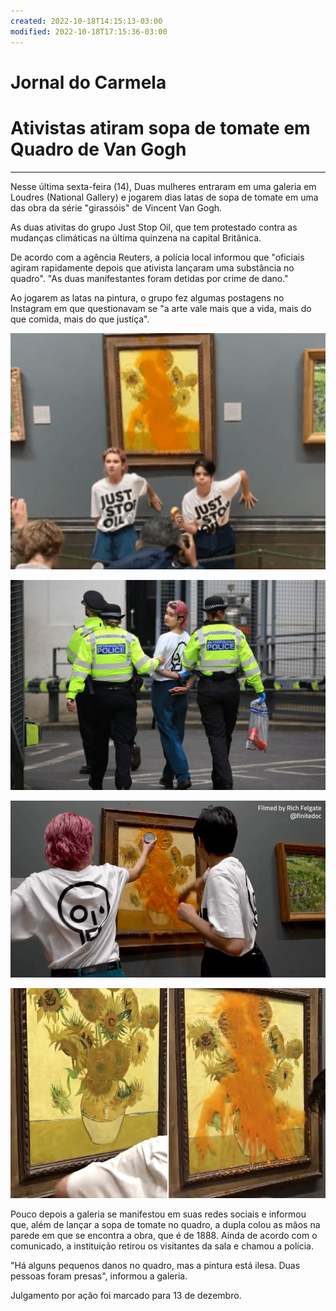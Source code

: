 ```yaml
---
created: 2022-10-18T14:15:13-03:00
modified: 2022-10-18T17:15:36-03:00
---
```


# Jornal do Carmela

# **Ativistas atiram sopa de tomate em Quadro de Van Gogh**
---

Nesse última sexta-feira (14), Duas mulheres entraram em uma galeria em Loudres (National Gallery)  e jogarem dias latas de sopa de tomate em uma das obra da série "girassóis" de Vincent Van Gogh.

As duas ativitas do grupo Just Stop Oil, que tem protestado contra as mudanças climáticas na última quinzena na capital Britânica.

De acordo com a agência Reuters, a polícia local informou que "oficiais agiram rapidamente depois que ativista lançaram uma substância no quadro". "As duas manifestantes foram detidas por crime de dano."

Ao jogarem as latas na pintura, o grupo fez algumas postagens no Instagram em que questionavam se "a arte vale mais que a vida, mais do que comida, mais do que justiça".

![Image](./916062d91471aef4c04886fb7f70cf4b.png) 

![Image](./321d0969808c6f93a887a87f99a51145.jpg) 

![Image](./7a09086cadc696ec9d5b40b1bd3473ef.png) 

![Image](./8a4fc1ef27dce92fc38661801223aed6.jpg)

Pouco depois a galeria se manifestou em suas redes sociais e informou que, além de lançar a sopa de tomate no quadro, a dupla colou as mãos na parede em que se encontra a obra, que é de 1888. Ainda de acordo com o comunicado, a instituição retirou os visitantes da sala e chamou a polícia.

"Há alguns pequenos danos no quadro, mas a pintura está ilesa. Duas pessoas foram presas", informou a galeria.

Julgamento por ação foi marcado para 13 de dezembro.
